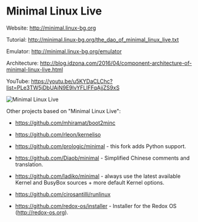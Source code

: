 Minimal Linux Live
=======

Website:  http://minimal.linux-bg.org

Tutorial: http://minimal.linux-bg.org/the_dao_of_minimal_linux_live.txt

Emulator: http://minimal.linux-bg.org/emulator

Architecture: http://blog.idzona.com/2016/04/component-architecture-of-minimal-linux-live.html

YouTube: https://youtu.be/u5KYDaCLChc?list=PLe3TW5jDbUAiN9E9lvYFLIFFqAjjZS9xS

![Minimal Linux Live](http://minimal.linux-bg.org/images/minimal_linux_live.png)

Other projects based on "Minimal Linux Live":

* https://github.com/mhiramat/boot2minc

* https://github.com/rleon/kerneliso

* https://github.com/prologic/minimal - this fork adds Python support.

* https://github.com/Diaob/minimal - Simplified Chinese comments and translation.

* https://github.com/ladiko/minimal - always use the latest available Kernel and BusyBox sources + more default Kernel options.

* https://github.com/cirosantilli/runlinux

* https://github.com/redox-os/installer - Installer for the Redox OS (http://redox-os.org).
